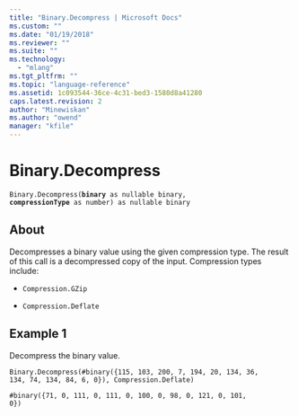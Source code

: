 ```yaml
---
title: "Binary.Decompress | Microsoft Docs"
ms.custom: ""
ms.date: "01/19/2018"
ms.reviewer: ""
ms.suite: ""
ms.technology: 
  - "mlang"
ms.tgt_pltfrm: ""
ms.topic: "language-reference"
ms.assetid: 1c093544-36ce-4c31-bed3-1580d8a41280
caps.latest.revision: 2
author: "Minewiskan"
ms.author: "owend"
manager: "kfile"
---
```

# Binary.Decompress
<code>Binary.Decompress(<b>binary</b> as nullable binary, <b>compressionType</b> as number) as nullable binary</code>

## About
Decompresses a binary value using the given compression type. The result of this call is a decompressed copy of the input. Compression types include: 

*  <code>Compression.GZip</code>

*  <code>Compression.Deflate</code>

## Example 1
Decompress the binary value.

<code>Binary.Decompress(#binary({115, 103, 200, 7, 194, 20, 134, 36, 134, 74, 134, 84, 6, 0}), Compression.Deflate)</code>

<code>#binary({71, 0, 111, 0, 111, 0, 100, 0, 98, 0, 121, 0, 101, 0})</code>

  

